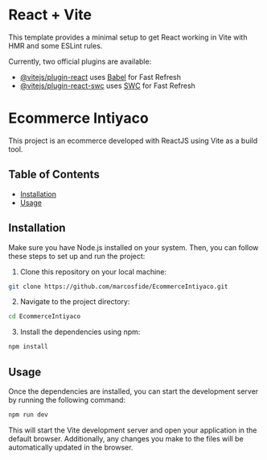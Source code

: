 # React + Vite

This template provides a minimal setup to get React working in Vite with HMR and some ESLint rules.

Currently, two official plugins are available:

- [@vitejs/plugin-react](https://github.com/vitejs/vite-plugin-react/blob/main/packages/plugin-react/README.md) uses [Babel](https://babeljs.io/) for Fast Refresh
- [@vitejs/plugin-react-swc](https://github.com/vitejs/vite-plugin-react-swc) uses [SWC](https://swc.rs/) for Fast Refresh

# Ecommerce Intiyaco

This project is an ecommerce developed with ReactJS using Vite as a build tool.

## Table of Contents

- [Installation](#installation)
- [Usage](#usage)

## Installation

Make sure you have Node.js installed on your system. Then, you can follow these steps to set up and run the project:

1. Clone this repository on your local machine:
```bash
git clone https://github.com/marcosfide/EcommerceIntiyaco.git
```
2. Navigate to the project directory:
```bash
cd EcommerceIntiyaco
```
3. Install the dependencies using npm:
```bash
npm install
```

## Usage
Once the dependencies are installed, you can start the development server by running the following command:
```bash
npm run dev
```
This will start the Vite development server and open your application in the default browser. Additionally, any changes you make to the files will be automatically updated in the browser.